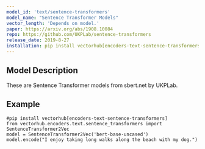 ```yaml
---
model_id: 'text/sentence-transformers'
model_name: "Sentence Transformer Models" 
vector_length: 'Depends on model.'
paper: https://arxiv.org/abs/1908.10084
repo: https://github.com/UKPLab/sentence-transformers
release_date: 2019-8-27
installation: pip install vectorhub[encoders-text-sentence-transformers]
---
```


## Model Description

These are Sentence Transformer models from sbert.net by UKPLab.

## Example

```
#pip install vectorhub[encoders-text-sentence-transformers]
from vectorhub.encoders.text.sentence_transformers import SentenceTransformer2Vec
model = SentenceTransformer2Vec('bert-base-uncased')
model.encode("I enjoy taking long walks along the beach with my dog.")
```
